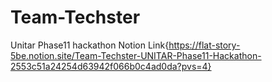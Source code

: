# Team-Techster
Unitar Phase11 hackathon
Notion Link{https://flat-story-5be.notion.site/Team-Techster-UNITAR-Phase11-Hackathon-2553c51a24254d63942f066b0c4ad0da?pvs=4}
